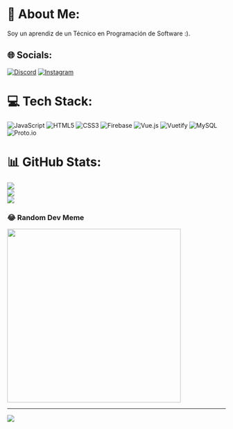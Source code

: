 # 💫 About Me:
Soy un aprendiz de un Técnico en Programación de Software :).


## 🌐 Socials:
[![Discord](https://img.shields.io/badge/Discord-%237289DA.svg?logo=discord&logoColor=white)](https://discord.gg/Kevinho#2500) [![Instagram](https://img.shields.io/badge/Instagram-%23E4405F.svg?logo=Instagram&logoColor=white)](https://instagram.com/lKevinhol) 

# 💻 Tech Stack:
![JavaScript](https://img.shields.io/badge/javascript-%23323330.svg?style=for-the-badge&logo=javascript&logoColor=%23F7DF1E) ![HTML5](https://img.shields.io/badge/html5-%23E34F26.svg?style=for-the-badge&logo=html5&logoColor=white) ![CSS3](https://img.shields.io/badge/css3-%231572B6.svg?style=for-the-badge&logo=css3&logoColor=white) ![Firebase](https://img.shields.io/badge/firebase-%23039BE5.svg?style=for-the-badge&logo=firebase) ![Vue.js](https://img.shields.io/badge/vuejs-%2335495e.svg?style=for-the-badge&logo=vuedotjs&logoColor=%234FC08D) ![Vuetify](https://img.shields.io/badge/Vuetify-1867C0?style=for-the-badge&logo=vuetify&logoColor=AEDDFF) ![MySQL](https://img.shields.io/badge/mysql-%2300f.svg?style=for-the-badge&logo=mysql&logoColor=white) ![Proto.io](https://img.shields.io/badge/Proto.io-161637?style=for-the-badge&logo=proto.io&logoColor=00e5ff)
# 📊 GitHub Stats:
![](https://github-readme-stats.vercel.app/api?username=Kevinho04&theme=blueberry&hide_border=false&include_all_commits=false&count_private=false)<br/>
![](https://github-readme-streak-stats.herokuapp.com/?user=Kevinho04&theme=blueberry&hide_border=false)<br/>
![](https://github-readme-stats.vercel.app/api/top-langs/?username=Kevinho04&theme=blueberry&hide_border=false&include_all_commits=false&count_private=false&layout=compact)

### 😂 Random Dev Meme
<img src='https://randommeme-five.vercel.app/' style="height: 400px;"/>

---
[![](https://visitcount.itsvg.in/api?id=Kevinho04&icon=0&color=0)](https://visitcount.itsvg.in)

<!-- Proudly created with GPRM ( https://gprm.itsvg.in ) -->
